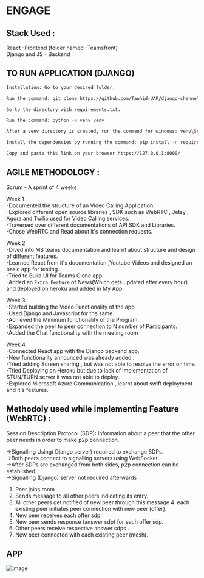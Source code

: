 # ENGAGE

## Stack Used :
React -Frontend (folder named -Teamsfront)\
Django and JS - Backend
 
## TO RUN APPLICATION (DJANGO)
```bash
Installation: Go to your desired folder.

Run the command: git clone https://github.com/Tauhid-UAP/django-channels-webrtc.git

Go to the directory with requirements.txt.

Run the command: python -m venv venv

After a venv directory is created, run the command for windows: venv\Scripts\activate.bat run the command for Unix or MacOS: source venv/bin/activate

Install the dependencies by running the command: pip install -r requirements.txt

Copy and paste this link on your browser https://127.0.0.1:8000/
```


## AGILE METHODOLOGY :

Scrum - A sprint of 4 weeks

Week 1\
-Documented the structure of an Video Calling Application.\
-Explored different open source libraries , SDK such as WebRTC , Jetsy , Agora and Twilio used for Video Calling services.\
-Traversed over different documentations of API,SDK and Libraries.\
-Chose WebRTC and Read about it's connection requests.

Week 2\
-Dived into MS teams documentation and learnt about structure and design of different features.\
-Learned React from it's documentation ,Youtube Videos and designed an basic app for testing.\
-Tried to Build UI for Teams Clone app.\
-Added an ``Extra Feature`` of News(Which gets updated after every hour) and deployed on heroku and added in My App.

Week 3\
-Started building the Video Functionality of the app\
-Used Django and Javascript for the same.\
-Achieved the Minimum functionality of the Program.\
-Expanded the peer to peer connection to N number of Participants.\
-Added the Chat functionality with the meeting room

Week 4\
-Connected React app with the Django backend app.\
-New functionality announced was already added .\
-Tried adding Screen sharing , but was not able to resolve the error on time.\
-Tried Deploying on Heroku but due to lack of implementation of STUN/TURN server it was not able to deploy.\
-Explored Microsoft Azure Communication , learnt about swift deployment and it's features.

## Methodoly used while implementing Feature (WebRTC) :

Session Description Protocol (SDP): Information about a peer that the other peer needs in order to make p2p connection.

->Signalling Using( Django server) required to exchange SDPs.\
->Both peers connect to signalling servers using WebSocket.\
->After SDPs are exchanged from both sides, p2p connection can be established.\
->Signalling (Django) server not required afterwards

1. Peer joins room.
2. Sends message to all other peers indicating its entry.
3. All other peers get notified of new peer through this message 4. each existing peer initiates peer connection with new peer (offer).
5. New peer receives each offer sdp.
7. New peer sends response (answer sdp) for each offer sdp.
8. Other peers receive respective answer sdps .
9. New peer connected with each existing peer (mesh).

## APP
![image](https://user-images.githubusercontent.com/61489137/125207593-cefdf680-e2aa-11eb-8755-3759329c74f4.png)



